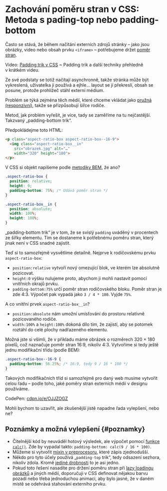 # Zachování poměru stran v CSS: Metoda s pading-top nebo padding-bottom

Často se stává, že během načítání externích zdrojů stránky – jako jsou obrázky, video nebo obsah prvku `<iframe>` – potřebujeme držet [poměr stran](css-pomer-stran.md).

<p class="video">
Video: <a href="https://www.youtube.com/watch?v=bi6Y6UqPEZU">Padding trik v CSS</a> ~ Padding trik a další techniky přehledně v krátkém videu.
</p>

Ze své podstaty se totiž načítají asynchronně, takže stránka může být vykreslená, uživatelka ji používá a ejhle… layout se jí překreslí, obsah se posune, protože prohlížeč stáhl externí médium.

<!-- AdSnippet -->

Problém se týká zejména těch médií, které chceme vkládat jako [pružná (responzivní)](pruzna-media.md), takže se přizpůsobují šířce rodiče.

Metod, jak problém vyřešit, je více, tady se zaměříme na tu nejčastější. Takzvaný „padding-bottom trik“.

Předpokládejme toto HTML:

```html
<p class="aspect-ratio-box aspect-ratio-box--16-9">
  <img class="aspect-ratio-box__in"
    src="obrazek.jpg" alt="…"
    width="320" height="180">
</p>
```

V CSS si objekt napíšeme podle [metodiky BEM](bem.md), že ano?

```css
.aspect-ratio-box {
  position: relative;
  height: 0;
  padding-bottom: 75%; /* Udává poměr stran */
}

.aspect-ratio-box__in {
  position: absolute;
  width: 100%;
  height: 100%;
}
```

„padding-bottom trik“ je v tom, že se svislý `padding` uváděný v procentech ze šířky elementu. Tím se dostaneme k potřebnému poměru stran, který jinak není v CSS snadné zajistit.

<!-- AdSnippet -->

Teď si to samozřejmě vysvětlíme detailně. Nejprve k rodičovskému prvku `aspect-ratio-box`:

- `position:relative` vytvoří nový omezující blok, ve kterém lze absolutně pozicovat.
- `height:0` výšku nulujeme proto, abychom ji mohli nastavit pomocí vnitřních okrajů prvku.
- `padding-bottom:75%` určí poměr stran rodičovského bloku. Poměr stran je zde 4:3. Výpočet pak vypadá jako `3 / 4 * 100`. Vyjde `75%`.

A co vnitřní prvek `aspect-ratio-box__in`?

- `position:absolute` nám umožní umísťování do prostoru relativně pozicovaného rodiče.
- `width:100%` a `height:100%` dokoná dílo tím, že zajistí, aby se potomek roztáhl do celé plochy nadřazeného elementu.

Možná jste si všimli, že v příkladu máme obrázek o rozměrech 320 × 180 pixelů, což naznačuje poměr stran 16:9, nikoliv 4:3. Vytvoříme si tedy ještě jednu modifikační třídu (podle BEM):

```css
.aspect-ratio-box--16-9 {
  padding-bottom: 56.25%; /* 16:9, tedy 9 / 16 * 100 */
}
```

Takových modifikačních tříd si samozřejmě pro daný web musíme vytvořit celou řadu – podle toho, jaké poměry stran externích médií v designu používáme.

CodePen: [cdpn.io/e/OJJZOGZ](https://codepen.io/machal/pen/OJJZOGZ?editors=1100)

Mohli bychom to uzavřít, ale zkušenější jistě napadne řada vylepšení, nebo ne?

## Poznámky a možná vylepšení {#poznamky}

- Čitelnější kód by neuváděl hotový výsledek, ale výpočet pomocí [funkce `calc()`](css3-calc.md). Zde by vypadal takto: `padding-bottom: calc(9 / 16 * 100)`.
- Můžeme si vytvořit [mixin v preprocesoru](https://www.vzhurudolu.cz/blog/13-css-preprocesory-2), které zápis zjednodušší.
- Někdo pro tyto účely používá „`padding-top` trik“, tedy odsazení sezhora, nikoliv zdola. Kromě [jediné drobnosti](https://www.facebook.com/groups/frontendisti/permalink/2301797503365094/?comment_id=2305102236367954) to je asi jedno.
- Pokud toto řešení nasadíte pro držení poměru stran při [lazy loadingu obrázků](lazy-loading-obrazku.md) a jiných médií, doporučuji v CSS definovat nějakou barvu pozadí nebo třeba jednoduchou animaci, aby bylo jasné, že v daném místě se odehrává stahování externího prvku.

<!-- AdSnippet -->
